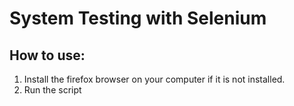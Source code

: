 # System Testing with Selenium

## How to use:
1. Install the firefox browser on your computer if it is not installed.
2. Run the script